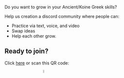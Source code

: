 Do you want to grow in your Ancient/Koine Greek skills?

Help us creation a discord community where people can: 

- Practice via text, voice, and video
- Swap ideas
- Help each other grow.

## Ready to join?

Click [here](https://discord.gg/ejSSfm4N) or scan this QR code:


<div style="width:100%;margin-bottom: 5em;">
  <img src="discord_code.png" style="width 5%; height:5%;margin-left: 25%;"></img>
</div>




